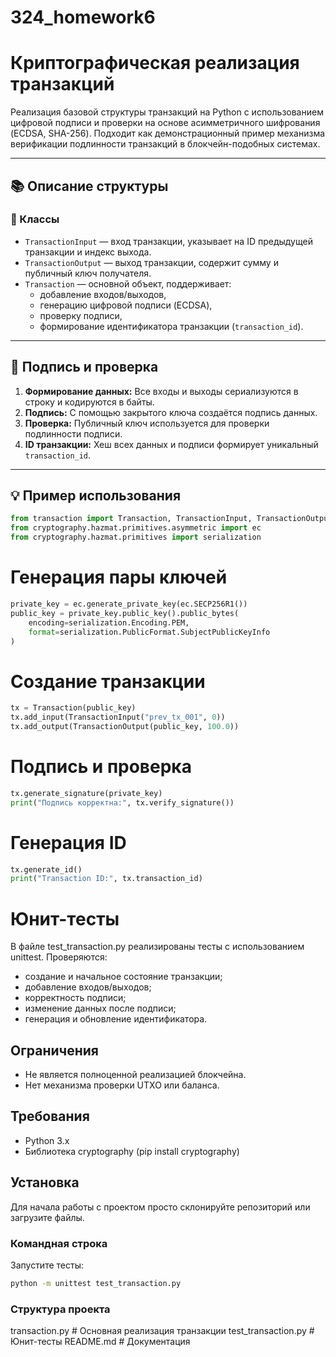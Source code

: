# 324_homework6
# Криптографическая реализация транзакций

Реализация базовой структуры транзакций на Python с использованием цифровой подписи и проверки на основе асимметричного шифрования (ECDSA, SHA-256). Подходит как демонстрационный пример механизма верификации подлинности транзакций в блокчейн-подобных системах.

---

## 📚 Описание структуры

### 🧱 Классы

- `TransactionInput` — вход транзакции, указывает на ID предыдущей транзакции и индекс выхода.
- `TransactionOutput` — выход транзакции, содержит сумму и публичный ключ получателя.
- `Transaction` — основной объект, поддерживает:
  - добавление входов/выходов,
  - генерацию цифровой подписи (ECDSA),
  - проверку подписи,
  - формирование идентификатора транзакции (`transaction_id`).

---

## 🔐 Подпись и проверка

1. **Формирование данных:** Все входы и выходы сериализуются в строку и кодируются в байты.
2. **Подпись:** С помощью закрытого ключа создаётся подпись данных.
3. **Проверка:** Публичный ключ используется для проверки подлинности подписи.
4. **ID транзакции:** Хеш всех данных и подписи формирует уникальный `transaction_id`.

---

## 💡 Пример использования

```python
from transaction import Transaction, TransactionInput, TransactionOutput
from cryptography.hazmat.primitives.asymmetric import ec
from cryptography.hazmat.primitives import serialization
```

# Генерация пары ключей
```python
private_key = ec.generate_private_key(ec.SECP256R1())
public_key = private_key.public_key().public_bytes(
    encoding=serialization.Encoding.PEM,
    format=serialization.PublicFormat.SubjectPublicKeyInfo
)
```

# Создание транзакции
```python
tx = Transaction(public_key)
tx.add_input(TransactionInput("prev_tx_001", 0))
tx.add_output(TransactionOutput(public_key, 100.0))
```

# Подпись и проверка
```python
tx.generate_signature(private_key)
print("Подпись корректна:", tx.verify_signature())
```

# Генерация ID
```python
tx.generate_id()
print("Transaction ID:", tx.transaction_id)
```

# Юнит-тесты
В файле test_transaction.py реализированы тесты с использованием unittest. Проверяются:
  - создание и начальное состояние транзакции;
  - добавление входов/выходов;
  - корректность подписи;
  - изменение данных после подписи;
  - генерация и обновление идентификатора.

## Ограничения
- Не является полноценной реализацией блокчейна.
- Нет механизма проверки UTXO или баланса.

## Требования

- Python 3.x
- Библиотека cryptography (pip install cryptography)

## Установка

Для начала работы с проектом просто склонируйте репозиторий или загрузите файлы.

### Командная строка
Запустите тесты:
```bash
python -m unittest test_transaction.py
```

### Структура проекта
transaction.py           # Основная реализация транзакции
test_transaction.py      # Юнит-тесты
README.md                # Документация 